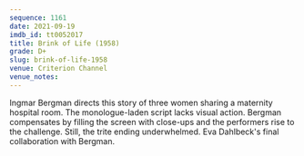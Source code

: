 ```yaml
---
sequence: 1161
date: 2021-09-19
imdb_id: tt0052017
title: Brink of Life (1958)
grade: D+
slug: brink-of-life-1958
venue: Criterion Channel
venue_notes:
---
```


Ingmar Bergman directs this story of three women sharing a maternity hospital room. The monologue-laden script lacks visual action. Bergman compensates by filling the screen with close-ups and the performers rise to the challenge. Still, the trite ending underwhelmed. Eva Dahlbeck's final collaboration with Bergman.
